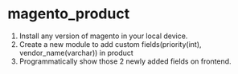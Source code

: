 # magento_product
1. Install any version of magento in your local device.
2. Create a new module to add custom fields(priority(int), vendor_name(varchar)) in product
3. Programmatically show those 2 newly added fields on frontend.
